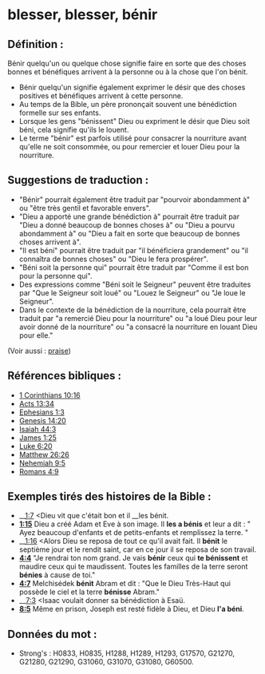 # blesser, blesser, bénir

## Définition :

Bénir quelqu'un ou quelque chose signifie faire en sorte que des choses bonnes et bénéfiques arrivent à la personne ou à la chose que l'on bénit.

* Bénir quelqu'un signifie également exprimer le désir que des choses positives et bénéfiques arrivent à cette personne.
* Au temps de la Bible, un père prononçait souvent une bénédiction formelle sur ses enfants.
* Lorsque les gens "bénissent" Dieu ou expriment le désir que Dieu soit béni, cela signifie qu'ils le louent.
* Le terme "bénir" est parfois utilisé pour consacrer la nourriture avant qu'elle ne soit consommée, ou pour remercier et louer Dieu pour la nourriture.

## Suggestions de traduction :

* "Bénir" pourrait également être traduit par "pourvoir abondamment à" ou "être très gentil et favorable envers".
* "Dieu a apporté une grande bénédiction à" pourrait être traduit par "Dieu a donné beaucoup de bonnes choses à" ou "Dieu a pourvu abondamment à" ou "Dieu a fait en sorte que beaucoup de bonnes choses arrivent à".
* "Il est béni" pourrait être traduit par "il bénéficiera grandement" ou "il connaîtra de bonnes choses" ou "Dieu le fera prospérer".
* "Béni soit la personne qui" pourrait être traduit par "Comme il est bon pour la personne qui".
* Des expressions comme "Béni soit le Seigneur" peuvent être traduites par "Que le Seigneur soit loué" ou "Louez le Seigneur" ou "Je loue le Seigneur".
* Dans le contexte de la bénédiction de la nourriture, cela pourrait être traduit par "a remercié Dieu pour la nourriture" ou "a loué Dieu pour leur avoir donné de la nourriture" ou "a consacré la nourriture en louant Dieu pour elle."

(Voir aussi : [praise](../other/praise.md))

## Références bibliques :

* [1 Corinthians 10:16](rc://en/tn/help/1co/10/16)
* [Acts 13:34](rc://en/tn/help/act/13/34)
* [Ephesians 1:3](rc://en/tn/help/eph/01/03)
* [Genesis 14:20](rc://en/tn/help/gen/14/20)
* [Isaiah 44:3](rc://en/tn/help/isa/44/03)
* [James 1:25](rc://en/tn/help/jas/01/25)
* [Luke 6:20](rc://en/tn/help/luk/06/20)
* [Matthew 26:26](rc://en/tn/help/mat/26/26)
* [Nehemiah 9:5](rc://en/tn/help/neh/09/05)
* [Romans 4:9](rc://en/tn/help/rom/04/09)

## Exemples tirés des histoires de la Bible :

* __[1:7](rc://en/tn/help/obs/01/07) <Dieu vit que c'était bon et il __les bénit.
* __[1:15](rc://en/tn/help/obs/01/15)__ Dieu a créé Adam et Eve à son image. Il __les a bénis__ et leur a dit : " Ayez beaucoup d'enfants et de petits-enfants et remplissez la terre. "
* __[1:16](rc://en/tn/help/obs/01/16) <Alors Dieu se reposa de tout ce qu'il avait fait. Il __bénit__ le septième jour et le rendit saint, car en ce jour il se reposa de son travail.
* __[4:4](rc://en/tn/help/obs/04/04)__ "Je rendrai ton nom grand. Je vais __bénir__ ceux qui __te bénissent__ et maudire ceux qui te maudissent. Toutes les familles de la terre seront __bénies__ à cause de toi."
* __[4:7](rc://en/tn/help/obs/04/07)__ Melchisédek __bénit__ Abram et dit : "Que le Dieu Très-Haut qui possède le ciel et la terre __bénisse__ Abram."
* __[7:3](rc://en/tn/help/obs/07/03) <Isaac voulait donner sa bénédiction à Esaü.
* __[8:5](rc://en/tn/help/obs/08/05)__ Même en prison, Joseph est resté fidèle à Dieu, et Dieu __l'a béni__.

## Données du mot :

* Strong's : H0833, H0835, H1288, H1289, H1293, G17570, G21270, G21280, G21290, G31060, G31070, G31080, G60500.
